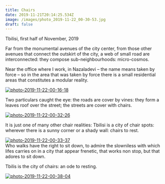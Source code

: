 ```yaml
---
title: Chairs
date: 2019-11-21T20:14:25.534Z
image: /images/photo_2019-11-22_00-30-53.jpg
draft: false
---
```

Tbilisi, first half of November, 2019

Far from the monumental avenues of the city center, from those other avenues that connect the outskirt of the city, a web of small road are interconnected: they compose sub-neighbourhoods: micro-cosmos.

Near the office where I work, in Nazaladevi – the name means taken by force – so in the area that was taken by force there is a small residential areas that constitutes a modular reality.

<!-- excerpt -->

<a href='https://postimages.org/' target='_blank'><img src='https://i.postimg.cc/bND4rwtm/photo-2019-11-22-00-16-18.jpg' border='0' alt='photo-2019-11-22-00-16-18'/></a>



Two particulars caught the eye: the roads are cover by vines: they form a leaves roof over the street; the streets are cover with chairs.

<a href='https://postimages.org/' target='_blank'><img src='https://i.postimg.cc/GpXjv68X/photo-2019-11-22-00-32-26.jpg' border='0' alt='photo-2019-11-22-00-32-26'/></a><br /><a href='https://postimages.org/'></a>

It is just one of many other chair realities: Tbilisi is a city of chair spots: wherever there is a sunny corner or a shady wall: chairs to rest.

<a href='https://postimages.org/' target='_blank'><img src='https://i.postimg.cc/N020xHLZ/photo-2019-11-22-00-33-37.jpg' border='0' alt='photo-2019-11-22-00-33-37'/></a><br /><a href='https://postimages.org/'></a>Who walks have the right to sit down, to admire the slowniless with which lifes carries on in a city that appear frenetic, that works non stop, but that adores to sit down.

Tbilis is the city of chairs: an ode to resting.

<a href='https://postimages.org/' target='_blank'><img src='https://i.postimg.cc/Kv44YwxZ/photo-2019-11-22-00-38-04.jpg' border='0' alt='photo-2019-11-22-00-38-04'/></a><br />
